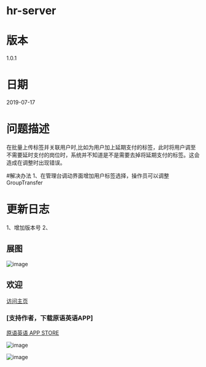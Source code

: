 # hr-server

# 版本
1.0.1

# 日期
 2019-07-17

# 问题描述
 在批量上传标签并关联用户时,比如为用户加上延期支付的标签，此时将用户调至不需要延时支付的岗位时，系统并不知道是不是需要去掉将延期支付的标签。这会造成在调整时出现错误。

 #解决办法
 1、在管理台调动界面增加用户标签选择，操作员可以调整
GroupTransfer

# 更新日志
1、增加版本号
2、

## 展图
![image](https://wx4.sinaimg.cn/mw690/6547935dgy1glzak7s4i8j21b30u0n9q.jpg) 

## 欢迎
[访问主页](https://tdongli.com/)

### [支持作者，下载原语英语APP]
[原语英语 APP STORE ](https://apps.apple.com/cn/app/id1550241884)

![image](https://wx1.sinaimg.cn/mw690/6547935dgy1gn84ll92kbj206y06yq4b.jpg)

![image](https://wx2.sinaimg.cn/mw690/6547935dgy1gn84l5xr6pj20u01hcwkx.jpg) 